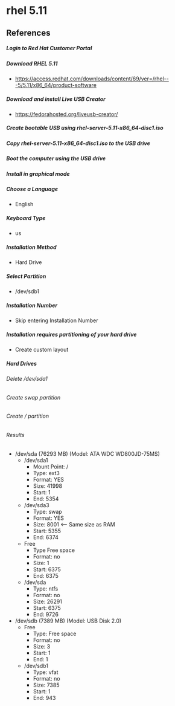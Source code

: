 # rhel 5.11

## References


##### Login to Red Hat Customer Portal

##### Download RHEL 5.11
* https://access.redhat.com/downloads/content/69/ver=/rhel---5/5.11/x86_64/product-software

##### Download and install Live USB Creator
* https://fedorahosted.org/liveusb-creator/

##### Create bootable USB using rhel-server-5.11-x86_64-disc1.iso

##### Copy rhel-server-5.11-x86_64-disc1.iso to the USB drive

##### Boot the computer using the USB drive

##### Install in graphical mode

##### Choose a Language
* English

##### Keyboard Type
* us

##### Installation Method
* Hard Drive

##### Select Partition
* /dev/sdb1

##### Installation Number
* Skip entering Installation Number

##### Installation requires partitioning of your hard drive
* Create custom layout

##### Hard Drives

###### Delete /dev/sda1
###### Create swap partition
###### Create / partition
###### Results
* /dev/sda (76293 MB) (Model: ATA WDC WD800JD-75MS)
  * /dev/sda1
    * Mount Point: /
    * Type: ext3
    * Format: YES
    * Size: 41998
    * Start: 1
    * End: 5354
  * /dev/sda3
    * Type: swap
    * Format: YES
    * Size: 8001 <-- Same size as RAM
    * Start: 5355
    * End: 6374
  * Free
    * Type Free space
    * Format: no
    * Size: 1
    * Start: 6375
    * End: 6375
  * /dev/sda
    * Type: ntfs
    * Format: no
    * Size: 26291
    * Start: 6375
    * End: 9726
* /dev/sdb (7389 MB) (Model: USB Disk 2.0)
  * Free
    * Type: Free space
    * Format: no
    * Size: 3
    * Start: 1
    * End: 1
  * /dev/sdb1
    * Type: vfat
    * Format: no    
    * Size: 7385
    * Start: 1
    * End: 943



